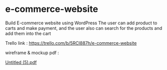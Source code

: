 # e-commerce-website
Build E-commerce website using WordPress The user can add product to carts and make payment, and the user also can search for the products and add them into the cart




Trello link :
https://trello.com/b/5RCl887h/e-commerce-website





wireframe & mockup pdf :


[Untitled (5).pdf](https://github.com/Ramajardat/e-commerce-website/files/9507465/Untitled.5.pdf)

